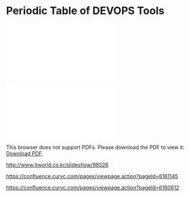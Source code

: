 # Periodic Table of DEVOPS Tools

![Periodic Table of DEVOPS Tools](../file/periodic-table-of-devops-tools-v3.pdf)

<object data="../file/periodic-table-of-devops-tools-v3.pdf" type="application/pdf" width="700px" height="700px">
    <embed src="../file/periodic-table-of-devops-tools-v3.pdf">
        <p>This browser does not support PDFs. Please download the PDF to view it: <a href="../file/periodic-table-of-devops-tools-v3.pdf">Download PDF</a>.</p>
    </embed>
</object>

http://www.itworld.co.kr/slideshow/98526

https://confluence.curvc.com/pages/viewpage.action?pageId=6161145

https://confluence.curvc.com/pages/viewpage.action?pageId=6160612
